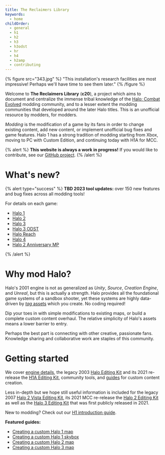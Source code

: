 ```yaml
---
title: The Reclaimers Library
keywords:
  - home
childOrder:
  - general
  - h1
  - h2
  - h3
  - h3odst
  - hr
  - h4
  - h2amp
  - contributing
---
```

{% figure src="343.jpg" %}
"This installation's research facilities are most impressive! Perhaps we'll have time to see them later."
{% /figure %}

Welcome to **The Reclaimers Library** (**c20**), a project which aims to document and centralize the immense tribal knowledge of the [Halo: Combat Evolved](~h1) modding community, and to a lesser extent the modding communities that developed around the later Halo titles. This is an unofficial resource by modders, for modders.

_Modding_ is the modification of a game by its fans in order to change existing content, add new content, or implement unofficial bug fixes and game features. Halo 1 has a strong tradition of modding starting from Xbox, moving to PC with Custom Edition, and continuing today with H1A for MCC.

{% alert %}
**This website is always a work in progress!** If you would like to contribute, see our [GitHub project](https://github.com/Sigmmma/c20#contributing).
{% /alert %}


# What's new?
{% alert type="success" %}
**TBD 2023 tool updates:** over 150 new features and bug fixes across all modding tools!

For details on each game:

* [Halo 1](~h1a-ek#tbd-2023)
* [Halo 2](~h2-ek#tbd-2023)
* [Halo 3](~h3-ek#tbd-2023)
* [Halo 3 ODST](~h3odst-ek#tbd-2023)
* [Halo Reach](~hr-ek#tbd-2023)
* [Halo 4](~h4-ek#tbd-2023)
* [Halo 2 Anniversary MP](~h2amp-ek#tbd-2023)

{% /alert %}

# Why mod Halo?
Halo's 2001 engine is not as generalized as _Unity_, _Source_, _Creation Engine_, and _Unreal_, but this is actually a strength. Halo provides all the foundational game systems of a sandbox shooter, yet these systems are highly data-driven by [_tag_ assets](~h1/tags) which you create. No coding required!

Dip your toes in with simple modifications to existing maps, or build a complete custom content overhaul. The relative simplicity of Halo's assets means a lower barrier to entry.

Perhaps the best part is connecting with other creative, passionate fans. Knowledge sharing and collaborative work are staples of this community.

# Getting started
We cover [engine details](~h1/engine), the legacy 2003 [Halo Editing Kit](~hek) and its 2021 re-release the [H1A Editing Kit](~h1a-ek), community tools, and [guides](~) for custom content creation.

Less in-depth but we hope still useful information is included for the legacy 2007 [Halo 2 Vista Editing Kit](~h2v-ek), its 2021 MCC re-release the [Halo 2 Editing Kit](~h2-ek) as well as the [Halo 3 Editing Kit](~h3-ek) that was first publicly released in 2021.

New to modding? Check out our [H1 introduction guide](~intro-to-h1-modding).

**Featured guides:**
* [Creating a custom Halo 1 map](~h1/guides/map-making/level-creation)
* [Creating a custom Halo 1 skybox](~h1/guides/skyboxes)
* [Creating a custom Halo 2 map](~h2/guides/map-making/level-creation)
* [Creating a custom Halo 3 map](~h3/guides/map-making/level-creation)
